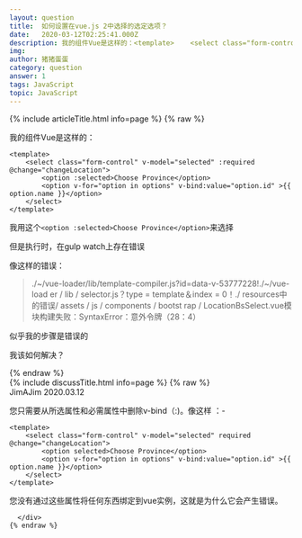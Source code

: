 ```yaml
---
layout: question
title:  如何设置在vue.js 2中选择的选定选项？
date:   2020-03-12T02:25:41.000Z
description: 我的组件Vue是这样的：<template>    <select class="form-control" v-model="selected" ...
img: 
author: 猪猪蛋蛋
category: question
answer: 1
tags: JavaScript
topic: JavaScript
---
```

<div class="article-root">
  <div class="article">
    {% include articleTitle.html info=page %}
    {% raw %}
    <div class="article-content"><p><font style="vertical-align: inherit;"><font style="vertical-align: inherit;">我的组件Vue是这样的：</font></font></p>

<pre><code>&lt;template&gt;<font></font>
    &lt;select class="form-control" v-model="selected" :required @change="changeLocation"&gt;<font></font>
        &lt;option :selected&gt;Choose Province&lt;/option&gt;<font></font>
        &lt;option v-for="option in options" v-bind:value="option.id" &gt;{{ option.name }}&lt;/option&gt;<font></font>
    &lt;/select&gt;<font></font>
&lt;/template&gt;<font></font>
</code></pre>

<p><font style="vertical-align: inherit;"><font style="vertical-align: inherit;">我用这个</font></font><code>&lt;option :selected&gt;Choose Province&lt;/option&gt;</code><font style="vertical-align: inherit;"><font style="vertical-align: inherit;">来选择</font></font></p>

<p><font style="vertical-align: inherit;"><font style="vertical-align: inherit;">但是执行时，在gulp watch上存在错误</font></font></p>

<p><font style="vertical-align: inherit;"><font style="vertical-align: inherit;">像这样的错误：</font></font></p>

<blockquote>
  <p><font style="vertical-align: inherit;"><font style="vertical-align: inherit;">./~/vue-loader/lib/template-compiler.js?id=data-v-53777228!./~/vue-load er / lib / selector.js？type = template＆index = 0！./ resources中的错误/ assets / js / components / bootst rap / LocationBsSelect.vue模块构建失败：SyntaxError：意外令牌（28：4）</font></font></p>
</blockquote>

<p><font style="vertical-align: inherit;"><font style="vertical-align: inherit;">似乎我的步骤是错误的</font></font></p>

<p><font style="vertical-align: inherit;"><font style="vertical-align: inherit;">我该如何解决？</font></font></p></div>
    {% endraw %}
  </div>

  <div class="discuss-wrapper">
    {% include discussTitle.html info=page %}
    {% raw %}
    <div class="discuss-item">
        <div class="discuss-parent">
          <div class="discuss-meta">
            <span class="discuss-user">JimAJim</span>
            <span class="discuss-time">2020.03.12</span>
          </div>
          <div class="discuss-comment"><p><font style="vertical-align: inherit;"><font style="vertical-align: inherit;">您只需要从所选属性和必需属性中删除v-bind（:)。</font><font style="vertical-align: inherit;">像这样 ：-</font></font></p>

<p></p><div class="snippet" data-lang="js" data-hide="false" data-console="true" data-babel="false">
<div class="snippet-code">
<pre class="snippet-code-html lang-html prettyprint-override"><code>&lt;template&gt;<font></font>
    &lt;select class="form-control" v-model="selected" required @change="changeLocation"&gt;<font></font>
        &lt;option selected&gt;Choose Province&lt;/option&gt;<font></font>
        &lt;option v-for="option in options" v-bind:value="option.id" &gt;{{ option.name }}&lt;/option&gt;<font></font>
    &lt;/select&gt;<font></font>
&lt;/template&gt;</code></pre>
</div>
</div>
<p></p>

<p><font style="vertical-align: inherit;"><font style="vertical-align: inherit;">您没有通过这些属性将任何东西绑定到vue实例，这就是为什么它会产生错误。</font></font></p></div>
        </div>
        
      </div>
    {% endraw %}
  </div>
<div>
